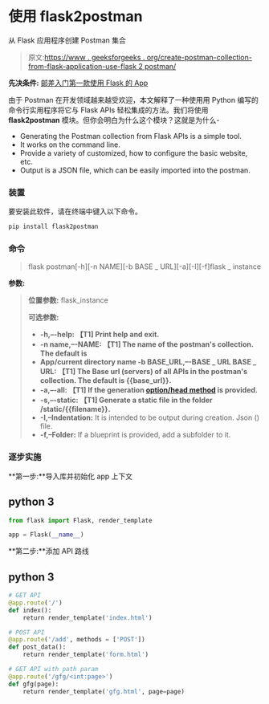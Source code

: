 # 使用 flask2postman

从 Flask 应用程序创建 Postman 集合

> 原文:[https://www . geeksforgeeks . org/create-postman-collection-from-flask-application-use-flask 2 postman/](https://www.geeksforgeeks.org/create-postman-collection-from-flask-application-using-flask2postman/)

**先决条件:** [邮差入门](https://www.geeksforgeeks.org/introduction-postman-api-development/)[第一款使用 Flask 的 App](https://www.geeksforgeeks.org/flask-creating-first-simple-application/)

由于 Postman 在开发领域越来越受欢迎，本文解释了一种使用用 Python 编写的命令行实用程序将它与 Flask APIs 轻松集成的方法。我们将使用 **flask2postman** 模块。但你会明白为什么这个模块？这就是为什么-

*   Generating the Postman collection from Flask APIs is a simple tool.
*   It works on the command line.
*   Provide a variety of customized, how to configure the basic website, etc.
*   Output is a JSON file, which can be easily imported into the postman.

### 装置

要安装此软件，请在终端中键入以下命令。

```py
pip install flask2postman
```

### 命令

> flask postman[-h][-n NAME][-b BASE _ URL][-a][-I][-f]flask _ instance

**参数:**

> **位置参数:** flask_instance
> 
> **可选参数:**
> 
> *   **-h,–-help: 【T1] Print help and exit.**
> *   **-n name,–-NAME: 【T1] The name of the postman's collection. The default is**
> *   **App/current directory name -b BASE_URL,–-BASE _ URL BASE _ URL: 【T1] The Base url (servers) of all APIs in the postman's collection. The default is {{base_url}}.**
> *   **-a,–-all: 【T1] If the generation [option/head method](https://www.geeksforgeeks.org/http-request-methods-python-requests/) is provided.**
> *   **-s,–-static: 【T1] Generate a static file in the folder /static/{{filename}}.**
> *   **-I,–Indentation:** It is intended to be output during creation. Json () file.
> *   **-f,–Folder:** If a blueprint is provided, add a subfolder to it.

### 逐步实施

**第一步:**导入库并初始化 app 上下文

## python 3

```py
from flask import Flask, render_template

app = Flask(__name__)
```

**第二步:**添加 API 路线

## python 3

```py
# GET API
@app.route('/')
def index():
    return render_template('index.html')

# POST API
@app.route('/add', methods = ['POST'])
def post_data():
    return render_template('form.html')

# GET API with path param
@app.route('/gfg/<int:page>')
def gfg(page):
    return render_template('gfg.html', page=page)
```
